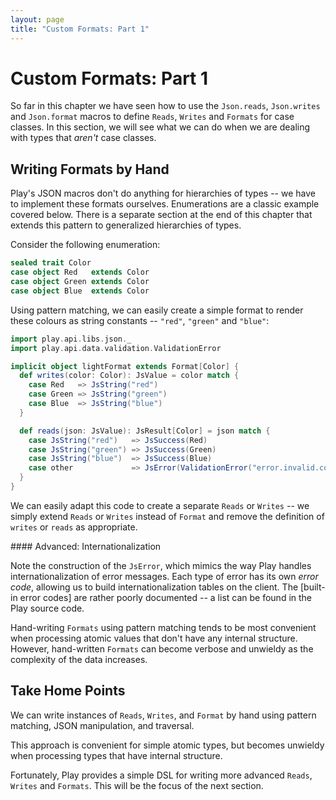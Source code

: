 ```yaml
---
layout: page
title: "Custom Formats: Part 1"
---
```


# Custom Formats: Part 1

So far in this chapter we have seen how to use the `Json.reads`, `Json.writes` and `Json.format` macros to define `Reads`, `Writes` and `Formats` for case classes. In this section, we will see what we can do when we are dealing with types that *aren't* case classes.

## Writing Formats by Hand

Play's JSON macros don't do anything for hierarchies of types -- we have to implement these formats ourselves. Enumerations are a classic example covered below. There is a separate section at the end of this chapter that extends this pattern to generalized hierarchies of types.

Consider the following enumeration:

~~~ scala
sealed trait Color
case object Red   extends Color
case object Green extends Color
case object Blue  extends Color
~~~

Using pattern matching, we can easily create a simple format to render these colours as string constants -- `"red"`, `"green"` and `"blue"`:

~~~ scala
import play.api.libs.json._
import play.api.data.validation.ValidationError

implicit object lightFormat extends Format[Color] {
  def writes(color: Color): JsValue = color match {
    case Red   => JsString("red")
    case Green => JsString("green")
    case Blue  => JsString("blue")
  }

  def reads(json: JsValue): JsResult[Color] = json match {
    case JsString("red")   => JsSuccess(Red)
    case JsString("green") => JsSuccess(Green)
    case JsString("blue")  => JsSuccess(Blue)
    case other             => JsError(ValidationError("error.invalid.color", other))
  }
}
~~~

We can easily adapt this code to create a separate `Reads` or `Writes` -- we simply extend `Reads` or `Writes` instead of `Format` and remove the definition of `writes` or `reads` as appropriate.

<div class="callout callout-warning">
#### Advanced: Internationalization

Note the construction of the `JsError`, which mimics the way Play handles internationalization of error messages. Each type of error has its own *error code*, allowing us to build internationalization tables on the client. The [built-in error codes] are rather poorly documented -- a list can be found in the Play source code.


</div>

Hand-writing `Formats` using pattern matching tends to be most convenient when processing atomic values that don't have any internal structure. However, hand-written `Formats` can become verbose and unwieldy as the complexity of the data increases.

## Take Home Points

We can write instances of `Reads`, `Writes`, and `Format` by hand using pattern matching, JSON manipulation, and traversal.

This approach is convenient for simple atomic types, but becomes unwieldy when processing types that have internal structure.

Fortunately, Play provides a simple DSL for writing more advanced `Reads`, `Writes` and `Formats`. This will be the focus of the next section.
